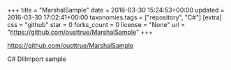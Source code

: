 +++
title = "MarshalSample"
date = 2016-03-30 15:24:53+00:00
updated = 2016-03-30 17:02:41+00:00
taxonomies.tags = ["repository", "C#"]
[extra]
css = "github"
star = 0
forks_count = 0
license = "None"
url = "https://github.com/ousttrue/MarshalSample"
+++

<https://github.com/ousttrue/MarshalSample>

C# DllImport sample
